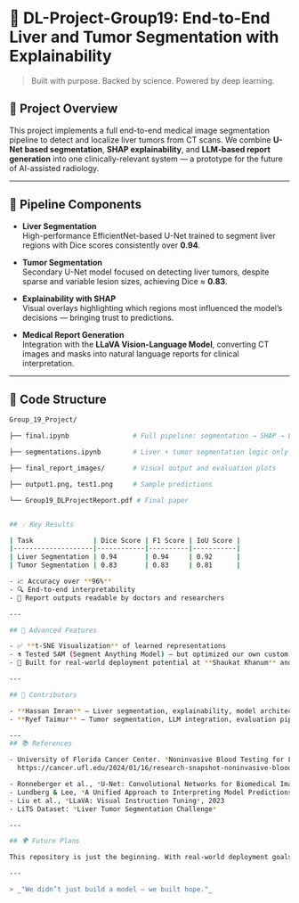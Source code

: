 # 🧠 DL-Project-Group19: End-to-End Liver and Tumor Segmentation with Explainability

> Built with purpose. Backed by science. Powered by deep learning.

## 📌 Project Overview

This project implements a full end-to-end medical image segmentation pipeline to detect and localize liver tumors from CT scans. We combine **U-Net based segmentation**, **SHAP explainability**, and **LLM-based report generation** into one clinically-relevant system — a prototype for the future of AI-assisted radiology.

---


## 🚀 Pipeline Components

- **Liver Segmentation**  
  High-performance EfficientNet-based U-Net trained to segment liver regions with Dice scores consistently over **0.94**.

- **Tumor Segmentation**  
  Secondary U-Net model focused on detecting liver tumors, despite sparse and variable lesion sizes, achieving Dice ≈ **0.83**.

- **Explainability with SHAP**  
  Visual overlays highlighting which regions most influenced the model’s decisions — bringing trust to predictions.

- **Medical Report Generation**  
  Integration with the **LLaVA Vision-Language Model**, converting CT images and masks into natural language reports for clinical interpretation.

---
## 📂 Code Structure

```bash
Group_19_Project/

├── final.ipynb                # Full pipeline: segmentation → SHAP → LLM reporting

├── segmentations.ipynb        # Liver + tumor segmentation logic only

├── final_report_images/       # Visual output and evaluation plots

├── output1.png, test1.png     # Sample predictions

└── Group19_DLProjectReport.pdf # Final paper


## 💡 Key Results

| Task               | Dice Score | F1 Score | IoU Score |
|--------------------|------------|----------|-----------|
| Liver Segmentation | 0.94       | 0.94     | 0.92      |
| Tumor Segmentation | 0.83       | 0.83     | 0.81      |

- 📈 Accuracy over **96%**
- 🔍 End-to-end interpretability
- 📄 Report outputs readable by doctors and researchers

---

## 🧪 Advanced Features

- ✅ **t-SNE Visualization** of learned representations
- ⚗️ Tested SAM (Segment Anything Model) — but optimized our own custom approach instead
- 🔬 Built for real-world deployment potential at **Shaukat Khanum** and ongoing research with **University of Maryland** & **Brown University**

---

## 👥 Contributors

- **Hassan Imran** — Liver segmentation, explainability, model architecture  
- **Ryef Taimur** — Tumor segmentation, LLM integration, evaluation pipeline

---
## 📚 References

- University of Florida Cancer Center. *Noninvasive Blood Testing for Liver Cancer* (2024)  
  https://cancer.ufl.edu/2024/01/16/research-snapshot-noninvasive-blood-testing-method-shows-promise-in-evaluating-liver-cancer/

- Ronneberger et al., *U-Net: Convolutional Networks for Biomedical Image Segmentation*, MICCAI 2015  
- Lundberg & Lee, *A Unified Approach to Interpreting Model Predictions*, NeurIPS 2017  
- Liu et al., *LLaVA: Visual Instruction Tuning*, 2023  
- LiTS Dataset: *Liver Tumor Segmentation Challenge*

---

## 🌍 Future Plans

This repository is just the beginning. With real-world deployment goals and academic research partnerships ahead, this system will continue to evolve.

---

> _"We didn’t just build a model — we built hope."_
